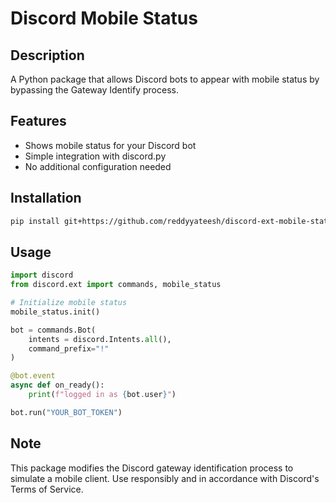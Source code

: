 # Discord Mobile Status

## Description
A Python package that allows Discord bots to appear with mobile status by bypassing the Gateway Identify process.

## Features
- Shows mobile status for your Discord bot
- Simple integration with discord.py
- No additional configuration needed

## Installation
```bash
pip install git+https://github.com/reddyyateesh/discord-ext-mobile-status.git
```

## Usage
```python
import discord
from discord.ext import commands, mobile_status

# Initialize mobile status
mobile_status.init()

bot = commands.Bot(
    intents = discord.Intents.all(),
    command_prefix="!"
)

@bot.event
async def on_ready():
    print(f"logged in as {bot.user}")

bot.run("YOUR_BOT_TOKEN")
```

## Note
This package modifies the Discord gateway identification process to simulate a mobile client. Use responsibly and in accordance with Discord's Terms of Service.